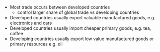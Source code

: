 - Most trade occurs between developed countries 
	- control larger share of global trade vs developing countries
- Developed countries usually export valuable manufactured goods, e.g. electronics and cars
- Developed countries usually import cheaper primary goods, e.g. tea, coffee
- Developing countries usually export low value manufactured goods or primary resources e.g. oil 